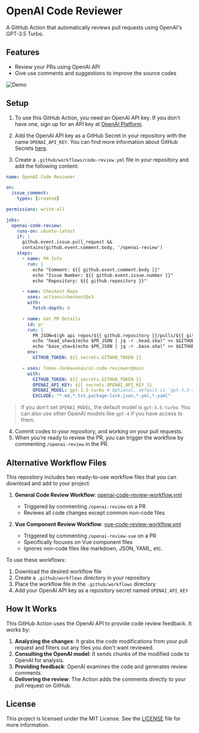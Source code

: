 # OpenAI Code Reviewer

A GitHub Action that automatically reviews pull requests using OpenAI's GPT-3.5 Turbo.

## Features

- Review your PRs using OpenAI API
- Give use comments and suggestions to improve the source codes

![Demo](./Demo.png)

## Setup

1. To use this GitHub Action, you need an OpenAI API key. If you don't have one, sign up for an API key
   at [OpenAI Platform](https://platform.openai.com/).

2. Add the OpenAI API key as a GitHub Secret in your repository with the name `OPENAI_API_KEY`. You can find more
   information about GitHub Secrets [here](https://docs.github.com/en/actions/reference/encrypted-secrets).

3. Create a `.github/workflows/code-review.yml` file in your repository and add the following content:

```yaml
name: OpenAI Code Reviewer

on:
  issue_comment:
    types: [created]

permissions: write-all

jobs:
  openai-code-review:
    runs-on: ubuntu-latest
    if: |
      github.event.issue.pull_request &&
      contains(github.event.comment.body, '/openai-review')
    steps:
      - name: PR Info
        run: |
          echo "Comment: ${{ github.event.comment.body }}"
          echo "Issue Number: ${{ github.event.issue.number }}"
          echo "Repository: ${{ github.repository }}"

      - name: Checkout Repo
        uses: actions/checkout@v3
        with:
          fetch-depth: 0

      - name: Get PR Details
        id: pr
        run: |
          PR_JSON=$(gh api repos/${{ github.repository }}/pulls/${{ github.event.issue.number }})
          echo "head_sha=$(echo $PR_JSON | jq -r .head.sha)" >> $GITHUB_OUTPUT
          echo "base_sha=$(echo $PR_JSON | jq -r .base.sha)" >> $GITHUB_OUTPUT
        env:
          GITHUB_TOKEN: ${{ secrets.GITHUB_TOKEN }}

      - uses: Tomas-Jankauskas/ai-code-reviewer@main
        with:
          GITHUB_TOKEN: ${{ secrets.GITHUB_TOKEN }}
          OPENAI_API_KEY: ${{ secrets.OPENAI_API_KEY }}
          OPENAI_MODEL: gpt-3.5-turbo # Optional, default is `gpt-3.5-turbo`
          EXCLUDE: "*.md,*.txt,package-lock.json,*.yml,*.yaml"
```
> If you don't set `OPENAI_MODEL`, the default model is `gpt-3.5-turbo`. You can also use other OpenAI models like `gpt-4` if you have access to them.

4. Commit codes to your repository, and working on your pull requests.
5. When you're ready to review the PR, you can trigger the workflow by commenting `/openai-review` in the PR.

## Alternative Workflow Files

This repository includes two ready-to-use workflow files that you can download and add to your project:

1. **General Code Review Workflow**: [openai-code-review-workflow.yml](https://github.com/Tomas-Jankauskas/ai-code-reviewer/blob/main/openai-code-review-workflow.yml)
   - Triggered by commenting `/openai-review` on a PR
   - Reviews all code changes except common non-code files

2. **Vue Component Review Workflow**: [vue-code-review-workflow.yml](https://github.com/Tomas-Jankauskas/ai-code-reviewer/blob/feature/improved-todo-component/vue-code-review-workflow.yml)
   - Triggered by commenting `/openai-review-vue` on a PR
   - Specifically focuses on Vue component files
   - Ignores non-code files like markdown, JSON, YAML, etc.

To use these workflows:
1. Download the desired workflow file
2. Create a `.github/workflows` directory in your repository
3. Place the workflow file in the `.github/workflows` directory
4. Add your OpenAI API key as a repository secret named `OPENAI_API_KEY`

## How It Works

This GitHub Action uses the OpenAI API to provide code review feedback. It works by:

1. **Analyzing the changes**: It grabs the code modifications from your pull request and filters out any files you don't want reviewed.
2. **Consulting the OpenAI model**: It sends chunks of the modified code to OpenAI for analysis.
3. **Providing feedback**: OpenAI examines the code and generates review comments.
4. **Delivering the review**: The Action adds the comments directly to your pull request on GitHub.

## License

This project is licensed under the MIT License. See the [LICENSE](LICENSE) file for more information.